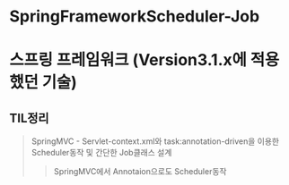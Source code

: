 # SpringFrameworkScheduler-Job
# 스프링 프레임워크 (Version3.1.x에 적용했던 기술)
## TIL정리
> SpringMVC - Servlet-context.xml와 task:annotation-driven을 이용한 Scheduler동작 및 간단한 Job클래스 설계
>> SpringMVC에서 Annotaion으로도 Scheduler동작
